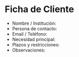 # Ficha de Cliente
- Nombre / Institución:
- Persona de contacto:
- Email / Teléfono:
- Necesidad principal:
- Plazos y restricciones:
- Observaciones:
